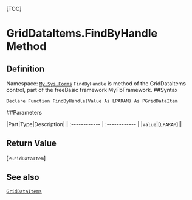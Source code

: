 [TOC]
# GridDataItems.FindByHandle Method

## Definition
Namespace: [`My.Sys.Forms`](My.Sys.Forms.md)
`FindByHandle` is method of the GridDataItems control, part of the freeBasic framework MyFbFramework.
##Syntax
```freeBasic
Declare Function FindByHandle(Value As LPARAM) As PGridDataItem
```

##Parameters

|Part|Type|Description|
| :------------ | :------------ |
|`Value`|[`LPARAM`]||

## Return Value
[`PGridDataItem`]
## See also
[`GridDataItems`](GridDataItems.md)
